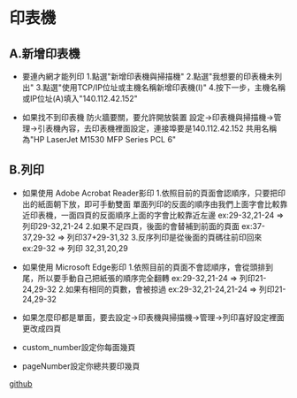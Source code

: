 # 印表機
## A.新增印表機
* 要連內網才能列印 
	1.點選"新增印表機與掃描機"
	2.點選"我想要的印表機未列出"
	3.點選"使用TCP/IP位址或主機名稱新增印表機(I)"
	4.按下一步，主機名稱或IP位址(A)填入"140.112.42.152"

* 如果找不到印表機
防火牆要關，要允許開放裝置
設定->印表機與掃描機->管理->引表機內容，去印表機裡面設定，連接埠要是140.112.42.152
共用名稱為"HP LaserJet M1530 MFP Series PCL 6"


##  B.列印
* 如果使用 Adobe Acrobat Reader影印
	1.依照目前的頁面會認順序，只要把印出的紙面朝下放，即可手動雙面
	單面列印的反面的順序由我們上面字會比較靠近印表機，一面四頁的反面順序上面的字會比較靠近左邊
	ex:29-32,21-24 => 列印29-32,21-24
	2.如果不足四頁，後面的會替補到前面的頁面
	ex:37-37,29-32 => 列印37+29-31,32
	3.反序列印是從後面的頁碼往前印回來
	ex:29-32 => 列印 32,31,20,29

* 如果使用 Microsoft Edge影印
	1.依照目前的頁面不會認順序，會從頭排到尾，所以要手動自己把紙張的順序完全翻轉
	ex:29-32,21-24 => 列印21-24,29-32
	2.如果有相同的頁數，會被掠過
	ex:29-32,21-24,21-24 => 列印21-24,29-32

* 如果怎麼印都是單面，要去設定->印表機與掃描機->管理->列印喜好設定裡面更改成四頁


* custom_number設定你每面幾頁
* pageNumber設定你總共要印幾頁 

[github](https://github.com/jeff916121/LAB/tree/master/printer)
